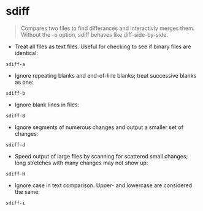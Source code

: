 # sdiff

> Compares two files to find differances and interactivly merges them. Without the -o option, sdiff behaves like diff-side-by-side.

- Treat all files as text files. Useful for checking to see if binary files are identical:

`sdiff-a`

- Ignore repeating blanks and end-of-line blanks; treat successive blanks as one:

`sdiff-b`

- Ignore blank lines in files:

`sdiff-B`

- Ignore segments of numerous changes and output a smaller set of changes:

`sdiff-d`

- Speed output of large files by scanning for scattered small changes; long stretches with many changes may not show up:

`sdiff-H`

- Ignore case in text comparison. Upper- and lowercase are considered the same:

`sdiff-i`
